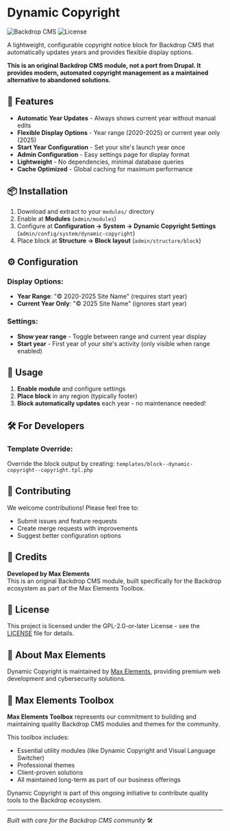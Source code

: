 # Dynamic Copyright

![Backdrop CMS](https://img.shields.io/badge/Backdrop-CMS-0073aa.svg)
![License](https://img.shields.io/badge/license-GPL--2.0--or--later-green.svg)

A lightweight, configurable copyright notice block for Backdrop CMS that automatically updates years and provides flexible display options.

**This is an original Backdrop CMS module, not a port from Drupal. It provides modern, automated copyright management as a maintained alternative to abandoned solutions.**

## 🚀 Features

- **Automatic Year Updates** - Always shows current year without manual edits
- **Flexible Display Options** - Year range (2020-2025) or current year only (2025)
- **Start Year Configuration** - Set your site's launch year once
- **Admin Configuration** - Easy settings page for display format
- **Lightweight** - No dependencies, minimal database queries
- **Cache Optimized** - Global caching for maximum performance

## 📦 Installation

1. Download and extract to your `modules/` directory
2. Enable at **Modules** (`admin/modules`)
3. Configure at **Configuration → System → Dynamic Copyright Settings** (`admin/config/system/dynamic-copyright`)
4. Place block at **Structure → Block layout** (`admin/structure/block`)


## ⚙️ Configuration

### Display Options:
- **Year Range**: "© 2020-2025 Site Name" (requires start year)
- **Current Year Only**: "© 2025 Site Name" (ignores start year)

### Settings:
- **Show year range** - Toggle between range and current year display
- **Start year** - First year of your site's activity (only visible when range enabled)

## 🎯 Usage

1. **Enable module** and configure settings
2. **Place block** in any region (typically footer)
3. **Block automatically updates** each year - no maintenance needed!

## 🛠️ For Developers

### Template Override:
Override the block output by creating:
`templates/block--dynamic-copyright--copyright.tpl.php`


## 🤝 Contributing

We welcome contributions! Please feel free to:
- Submit issues and feature requests
- Create merge requests with improvements
- Suggest better configuration options

## 👤 Credits

**Developed by Max Elements**  
This is an original Backdrop CMS module, built specifically for the Backdrop ecosystem as part of the Max Elements Toolbox.

## 📄 License

This project is licensed under the GPL-2.0-or-later License - see the [LICENSE](LICENSE) file for details.

## 🏢 About Max Elements

Dynamic Copyright is maintained by [Max Elements](https://max-elements.com/), providing premium web development and cybersecurity solutions.

## 🧰 Max Elements Toolbox

**Max Elements Toolbox** represents our commitment to building and maintaining quality Backdrop CMS modules and themes for the community.

This toolbox includes:
- Essential utility modules (like Dynamic Copyright and Visual Language Switcher)
- Professional themes
- Client-proven solutions  
- All maintained long-term as part of our business offerings

Dynamic Copyright is part of this ongoing initiative to contribute quality tools to the Backdrop ecosystem.

---

*Built with care for the Backdrop CMS community* 🛠️
